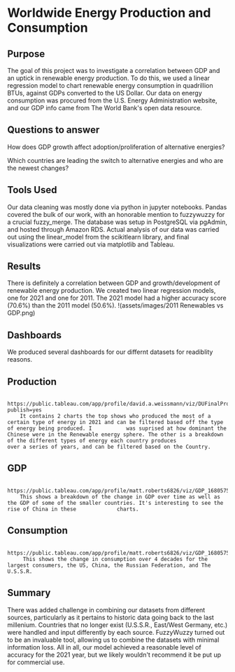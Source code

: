 # Worldwide Energy Production and Consumption

## Purpose
The goal of this project was to investigate a correlation between GDP and an uptick in renewable energy production. To do this, we used a linear regression model to chart renewable energy consumption in quadrillion BTUs, against GDPs converted to the US Dollar. Our data on energy consumption was procured from the U.S. Energy Administration website, and our GDP info came from The World Bank's open data resource. 

## Questions to answer
How does GDP growth affect adoption/proliferation of alternative energies?

Which countries are leading the switch to alternative energies and who are the newest changes?

## Tools Used
Our data cleaning was mostly done via python in jupyter notebooks. Pandas covered the bulk of our work, with an honorable mention to fuzzywuzzy for a crucial fuzzy_merge. The database was setup in PostgreSQL via pgAdmin, and hosted through Amazon RDS. Actual analysis of our data was carried out using the linear_model from the scikitlearn library, and final visualizations were carried out via matplotlib and Tableau. 

## Results
There is definitely a correlation between GDP and growth/development of renewable energy production. We created two linear regression models, one for 2021 and one for 2011. The 2021 model had a higher accuracy score (70.6%) than the 2011 model (50.6%).
!(assets/images/2011 Renewables vs GDP.png)


## Dashboards
We produced several dashboards for our differnt datasets for readiblity reasons. 
## Production 
        https://public.tableau.com/app/profile/david.a.weissmann/viz/DUFinalProjectDavidW/Dashboard1?publish=yes
        It contains 2 charts the top shows who produced the most of a certain type of energy in 2021 and can be filtered based off the type of energy being produced. I           was suprised at how dominant the Chinese were in the Renewable energy sphere. The other is a breakdown of the different types of energy each country produces             over a series of years, and can be filtered based on the Country.
      
## GDP
        https://public.tableau.com/app/profile/matt.roberts6826/viz/GDP_16805755653810/Dashboard2
        This shows a breakdown of the change in GDP over time as well as the GDP of some of the smaller countries. It's interesting to see the rise of China in these             charts.
        
## Consumption
         https://public.tableau.com/app/profile/matt.roberts6826/viz/GDP_16805755653810/Dashboard2
         This shows the change in consumption over 4 decades for the largest consumers, the US, China, the Russian Federation, and The U.S.S.R. 

## Summary
There was added challenge in combining our datasets from different sources, particularly as it pertains to historic data going back to the last millenium. Countries that no longer exist (U.S.S.R., East/West Germany, etc.) were handled and input differently by each source. FuzzyWuzzy turned out to be an invaluable tool, allowing us to combine the datasets with minimal information loss. All in all, our model achieved a reasonable level of accuracy for the 2021 year, but we likely wouldn't recommend it be put up for commercial use. 
